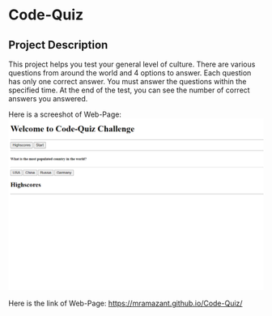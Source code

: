 # Code-Quiz

## Project Description

This project helps you test your general level of culture. There are various questions from around the world and 4 options to answer. Each question has only one correct answer. You must answer the questions within the specified time. At the end of the test, you can see the number of correct answers you answered.

Here is a screeshot of Web-Page:
![Screenshot of my page](assets/img/ss.png)

Here is the link of Web-Page: https://mramazant.github.io/Code-Quiz/
